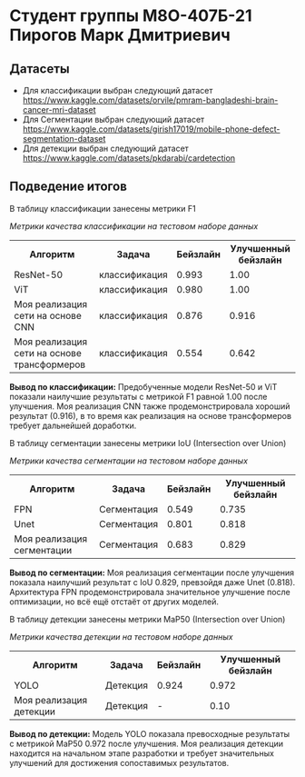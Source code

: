 # Студент группы М8О-407Б-21 Пирогов Марк Дмитриевич

## Датасеты

- Для классификации выбран следующий датасет https://www.kaggle.com/datasets/orvile/pmram-bangladeshi-brain-cancer-mri-dataset
- Для Сегментации выбран следующий датасет https://www.kaggle.com/datasets/girish17019/mobile-phone-defect-segmentation-dataset
- Для детекции выбран следующий датасет https://www.kaggle.com/datasets/pkdarabi/cardetection

## Подведение итогов

В таблицу классификации занесены метрики F1

*Метрики качества классификации на тестовом наборе данных*
<table>
    <tr>
        <th>Алгоритм</th>
        <th>Задача</th>
        <th>Бейзлайн</th>
        <th>Улучшенный бейзлайн</th>
    </tr>
    <tr>
        <td>ResNet-50</td>
        <td>классификация</td>
        <td>0.993</td>
        <td>1.00</td>
    </tr>
    <tr>
        <td>ViT</td>
        <td>классификация</td>
        <td>0.980</td>
        <td>1.00</td>
    </tr>
    <tr>
        <td>Моя реализация сети на основе CNN</td>
        <td>классификация</td>
        <td>0.876</td>
        <td>0.916</td>
    </tr>
    <tr>
        <td>Моя реализация сети на основе трансформеров</td>
        <td>классификация</td>
        <td>0.554</td>
        <td>0.642</td>
    </tr>
</table>

**Вывод по классификации:** Предобученные модели ResNet-50 и ViT показали наилучшие результаты с метрикой F1 равной 1.00 после улучшения. Моя реализация CNN также продемонстрировала хороший результат (0.916), в то время как реализация на основе трансформеров требует дальнейшей доработки.


В таблицу сегментации занесены метрики IoU (Intersection over Union)

*Метрики качества сегментации на тестовом наборе данных*
<table>
    <tr>
        <th>Алгоритм</th>
        <th>Задача</th>
        <th>Бейзлайн</th>
        <th>Улучшенный бейзлайн</th>
    </tr>
    <tr>
        <td>FPN</td>
        <td>Сегментация</td>
        <td>0.549</td>
        <td>0.735</td>
    </tr>
    <tr>
        <td>Unet</td>
        <td>Сегментация</td>
        <td>0.801</td>
        <td>0.818</td>
    </tr>
    <tr>
        <td>Моя реализация сегментации</td>
        <td>Сегментация</td>
        <td>0.683</td>
        <td>0.829</td>
    </tr>
</table>

**Вывод по сегментации:** Моя реализация сегментации после улучшения показала наилучший результат с IoU 0.829, превзойдя даже Unet (0.818). Архитектура FPN продемонстрировала значительное улучшение после оптимизации, но всё ещё отстаёт от других моделей.


В таблицу детекции занесены метрики MaP50 (Intersection over Union)

*Метрики качества детекции на тестовом наборе данных*
<table>
    <tr>
        <th>Алгоритм</th>
        <th>Задача</th>
        <th>Бейзлайн</th>
        <th>Улучшенный бейзлайн</th>
    </tr>
    <tr>
        <td>YOLO</td>
        <td>Детекция</td>
        <td>0.924</td>
        <td>0.972</td>
    </tr>
    <tr>
        <td>Моя реализация детекции</td>
        <td>Детекция</td>
        <td>-</td>
        <td>0.10</td>
    </tr>
</table>

**Вывод по детекции:** Модель YOLO показала превосходные результаты с метрикой MaP50 0.972 после улучшения. Моя реализация детекции находится на начальном этапе разработки и требует значительных улучшений для достижения сопоставимых результатов.
